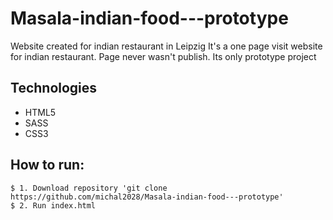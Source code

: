 # Masala-indian-food---prototype
Website created for indian restaurant in Leipzig
It's a one page visit website for indian restaurant.
Page never wasn't publish. Its only prototype project

## Technologies
* HTML5
* SASS
* CSS3

## How to run:
```
$ 1. Download repository 'git clone https://github.com/michal2028/Masala-indian-food---prototype'
$ 2. Run index.html
```
